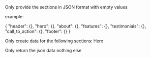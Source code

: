 Only provide the sections in JSON format with empty values

example:

{
"header": {},
"hero": {},
"about": {},
"features": {},
"testimonials": {},
"call_to_action": {},
"footer": {}
}


Only create data for the following sections:
Hero

Only return the json data nothing else